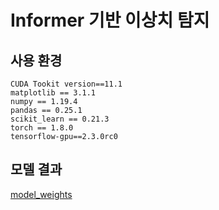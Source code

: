 # Informer 기반 이상치 탐지

## 사용 환경

```
CUDA Tookit version==11.1
matplotlib == 3.1.1
numpy == 1.19.4
pandas == 0.25.1
scikit_learn == 0.21.3
torch == 1.8.0
tensorflow-gpu==2.3.0rc0
```

## 모델 결과

[model_weights](https://drive.google.com/drive/folders/1fS87tveAffNPLDaR8yMeUBKecFKYGYu7?usp=sharing)
